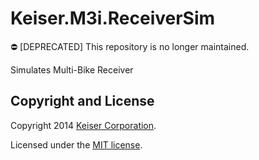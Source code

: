 # Keiser.M3i.ReceiverSim
:no_entry: [DEPRECATED] This repository is no longer maintained.

Simulates Multi-Bike Receiver

## Copyright and License
Copyright 2014 [Keiser Corporation](http://keiser.com/).

Licensed under the [MIT license](LICENSE.md).
